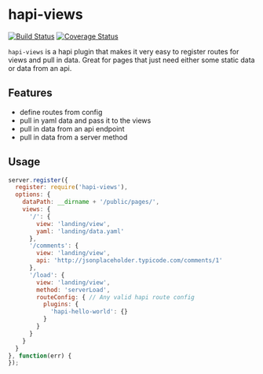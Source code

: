 # hapi-views

[![Build Status](https://travis-ci.org/firstandthird/hapi-views.svg?branch=master)](https://travis-ci.org/firstandthird/hapi-views)
[![Coverage Status](https://coveralls.io/repos/github/firstandthird/hapi-views/badge.svg?branch=master)](https://coveralls.io/github/firstandthird/hapi-views?branch=master)

`hapi-views` is a hapi plugin that makes it very easy to register routes for views and pull in data. Great for pages that just need either some static data or data from an api.

## Features

* define routes from config
* pull in yaml data and pass it to the views
* pull in data from an api endpoint
* pull in data from a server method

## Usage

```javascript
server.register({
  register: require('hapi-views'),
  options: {
    dataPath: __dirname + '/public/pages/',
    views: {
      '/': {
        view: 'landing/view',
        yaml: 'landing/data.yaml'
      },
      '/comments': {
        view: 'landing/view',
        api: 'http://jsonplaceholder.typicode.com/comments/1'
      },
      '/load': {
        view: 'landing/view',
        method: 'serverLoad',
        routeConfig: { // Any valid hapi route config
          plugins: {
            'hapi-hello-world': {}
          }
        }
      }
    }
  }
}, function(err) {
});
```
